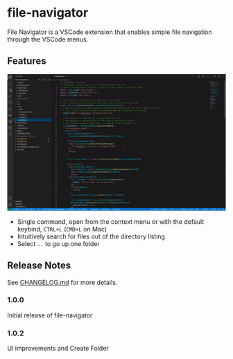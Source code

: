 # file-navigator

File Navigator is a VSCode extension that enables simple file navigation through the VSCode menus.

## Features

![demo](assets/file-navigator-demo.gif)

- Single command, open from the context menu or with the default keybind, `CTRL+L` (`CMD+L` on Mac)
- Intuitively search for files out of the directory listing
- Select `..` to go up one folder

## Release Notes

See [CHANGELOG.md](CHANGELOG.md) for more details.

### 1.0.0

Initial release of file-navigator

### 1.0.2

UI improvements and Create Folder

